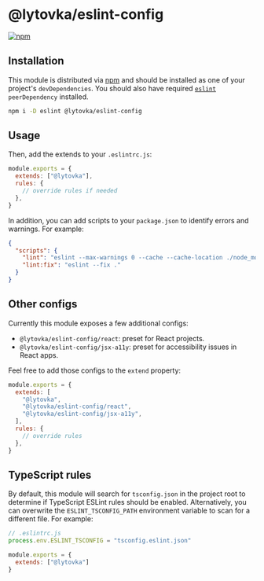 # @lytovka/eslint-config

[![npm](https://img.shields.io/npm/v/@lytovka/eslint-config?color=a1b858&label=)](https://npmjs.com/package/@lytovka/eslint-config)

## Installation

This module is distributed via [npm](https://www.npmjs.com/) and should be installed as one of your project's `devDependencies`. You should also have required [`eslint`](https://github.com/eslint/eslint) `peerDependency` installed.

```bash
npm i -D eslint @lytovka/eslint-config
```

## Usage

Then, add the extends to your `.eslintrc.js`:

```js
module.exports = {
  extends: ["@lytovka"],
  rules: {
    // override rules if needed
  },
}
```

In addition, you can add scripts to your `package.json` to identify errors and warnings. For example:

```json
{
  "scripts": {
    "lint": "eslint --max-warnings 0 --cache --cache-location ./node_modules/.cache/.eslintcache --ext js,jsx,ts,tsx .",
    "lint:fix": "eslint --fix ."
  }
}
```

## Other configs

Currently this module exposes a few additional configs:

- `@lytovka/eslint-config/react`: preset for React projects.
- `@lytovka/eslint-config/jsx-a11y`: preset for accessibility issues in React apps.

Feel free to add those configs to the `extend` property:

```js
module.exports = {
  extends: [
    "@lytovka",
    "@lytovka/eslint-config/react",
    "@lytovka/eslint-config/jsx-a11y",
  ],
  rules: {
    // override rules
  },
}
```

## TypeScript rules

By default, this module will search for `tsconfig.json` in the project root to determine if TypeScript ESLint rules should be enabled. Alternatively, you can overwrite the `ESLINT_TSCONFIG_PATH` environment variable to scan for a different file. For example:

```js
// .eslintrc.js
process.env.ESLINT_TSCONFIG = "tsconfig.eslint.json"

module.exports = {
  extends: ["@lytovka"]
}
```
